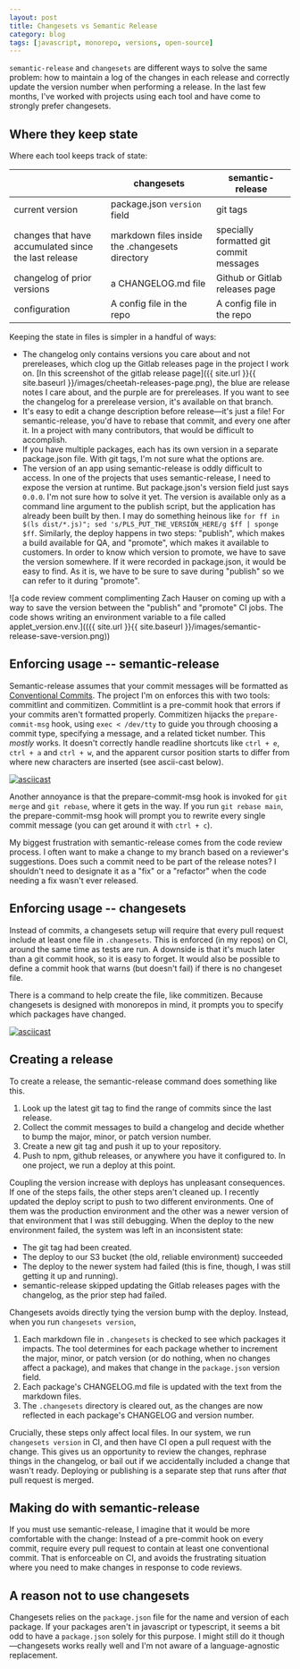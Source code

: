 ```yaml
---
layout: post
title: Changesets vs Semantic Release
category: blog
tags: [javascript, monorepo, versions, open-source]
---
```


`semantic-release` and `changesets` are different ways to solve the same problem: how to maintain a log of the changes in each release and correctly update the version number when performing a release. In the last few months, I've worked with projects using each tool and have come to strongly prefer changesets.

## Where they keep state

Where each tool keeps track of state:

|                                                      | changesets                                      | semantic-release                        |
| ---------------------------------------------------- | ----------------------------------------------- | --------------------------------------- |
| current version                                      | package.json `version` field                    | git tags                                |
| changes that have accumulated since the last release | markdown files inside the .changesets directory | specially formatted git commit messages |
| changelog of prior versions                          | a CHANGELOG.md file                             | Github or Gitlab releases page          |
| configuration                                        | A config file in the repo                       | A config file in the repo               |

Keeping the state in files is simpler in a handful of ways:

- The changelog only contains versions you care about and not prereleases, which clog up the Gitlab releases page in the project I work on. [In this screenshot of the gitlab release page]({{ site.url }}{{ site.baseurl }}/images/cheetah-releases-page.png), the blue are release notes I care about, and the purple are for prereleases. If you want to see the changelog for a prerelease version, it's available on that branch.
- It's easy to edit a change description before release—it's just a file! For semantic-release, you'd have to rebase that commit, and every one after it. In a project with many contributors, that would be difficult to accomplish.
- If you have multiple packages, each has its own version in a separate package.json file. With git tags, I'm not sure what the options are.
- The version of an app using semantic-release is oddly difficult to access. In one of the projects that uses semantic-release, I need to expose the version at runtime. But package.json's version field just says `0.0.0`. I'm not sure how to solve it yet. The version is available only as a command line argument to the publish script, but the application has already been built by then. I may do something heinous like `for ff in $(ls dist/*.js)"; sed 's/PLS_PUT_THE_VERSION_HERE/g $ff | sponge $ff`. Similarly, the deploy happens in two steps: "publish", which makes a build available for QA, and "promote", which makes it available to customers. In order to know which version to promote, we have to save the version somewhere. If it were recorded in package.json, it would be easy to find. As it is, we have to be sure to save during "publish" so we can refer to it during "promote".

![a code review comment complimenting Zach Hauser on coming up with a way to save the version between the "publish" and "promote" CI jobs. The code shows writing an environment variable to a file called applet_version.env.](({{ site.url }}{{ site.baseurl }}/images/semantic-release-save-version.png))

## Enforcing usage -- semantic-release

Semantic-release assumes that your commit messages will be formatted as [Conventional Commits](https://www.conventionalcommits.org/). The project I'm on enforces this with two tools: commitlint and commitizen. Commitlint is a pre-commit hook that errors if your commits aren't formatted properly. Commitizen hijacks the `prepare-commit-msg` hook, using `exec < /dev/tty` to guide you through choosing a commit type, specifying a message, and a related ticket number. This _mostly_ works. It doesn't correctly handle readline shortcuts like `ctrl + e`, `ctrl + a` and `ctrl + w`, and the apparent cursor position starts to differ from where new characters are inserted (see ascii-cast below).

[![asciicast](https://asciinema.org/a/mB0Ijt44wwVRXdP86Ni2gu9at.svg)](https://asciinema.org/a/mB0Ijt44wwVRXdP86Ni2gu9at)

Another annoyance is that the prepare-commit-msg hook is invoked for `git merge` and `git rebase`, where it gets in the way. If you run `git rebase main`, the prepare-commit-msg hook will prompt you to rewrite every single commit message (you can get around it with `ctrl + c`).

My biggest frustration with semantic-release comes from the code review process. I often want to make a change to my branch based on a reviewer's suggestions. Does such a commit need to be part of the release notes? I shouldn't need to designate it as a "fix" or a "refactor" when the code needing a fix wasn't ever released.

## Enforcing usage -- changesets

Instead of commits, a changesets setup will require that every pull request include at least one file in `.changesets`. This is enforced (in my repos) on CI, around the same time as tests are run. A downside is that it's much later than a git commit hook, so it is easy to forget. It would also be possible to define a commit hook that warns (but doesn't fail) if there is no changeset file.

There is a command to help create the file, like commitizen. Because changesets is designed with monorepos in mind, it prompts you to specify which packages have changed.

[![asciicast](https://asciinema.org/a/BBIqjLLpgnojC2Rfn7FuaGCmI.svg)](https://asciinema.org/a/BBIqjLLpgnojC2Rfn7FuaGCmI)

## Creating a release

To create a release, the semantic-release command does something like this.

1. Look up the latest git tag to find the range of commits since the last release.
2. Collect the commit messages to build a changelog and decide whether to bump the major, minor, or patch version number.
3. Create a new git tag and push it up to your repository.
4. Push to npm, github releases, or anywhere you have it configured to. In one project, we run a deploy at this point.

Coupling the version increase with deploys has unpleasant consequences. If one of the steps fails, the other steps aren't cleaned up. I recently updated the deploy script to push to two different environments. One of them was the production environment and the other was a newer version of that environment that I was still debugging. When the deploy to the new environment failed, the system was left in an inconsistent state:

- The git tag had been created.
- The deploy to our S3 bucket (the old, reliable environment) succeeded
- The deploy to the newer system had failed (this is fine, though, I was still getting it up and running).
- semantic-release skipped updating the Gitlab releases pages with the changelog, as the prior step had failed.

Changesets avoids directly tying the version bump with the deploy. Instead, when you run `changesets version`,

1. Each markdown file in `.changesets` is checked to see which packages it impacts. The tool determines for each package whether to increment the major, minor, or patch version (or do nothing, when no changes affect a package), and makes that change in the `package.json` version field.
2. Each package's CHANGELOG.md file is updated with the text from the markdown files.
3. The `.changesets` directory is cleared out, as the changes are now reflected in each package's CHANGELOG and version number.

Crucially, these steps only affect local files. In our system, we run `changesets version` in CI, and then have CI open a pull request with the change. This gives us an opportunity to review the changes, rephrase things in the changelog, or bail out if we accidentally included a change that wasn't ready. Deploying or publishing is a separate step that runs after _that_ pull request is merged.

## Making do with semantic-release

If you must use semantic-release, I imagine that it would be more comfortable with the change: Instead of a pre-commit hook on every commit, require every pull request to contain at least one conventional commit. That is enforceable on CI, and avoids the frustrating situation where you need to make changes in response to code reviews.

## A reason not to use changesets

Changesets relies on the `package.json` file for the name and version of each package. If your packages aren't in javascript or typescript, it seems a bit odd to have a `package.json` solely for this purpose. I might still do it though—changesets works really well and I'm not aware of a language-agnostic replacement.
